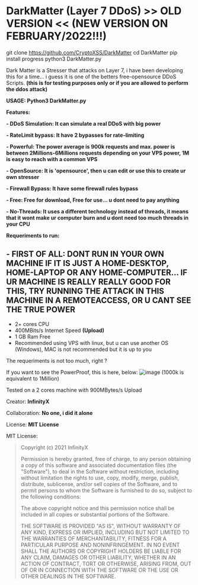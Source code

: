 # DarkMatter (Layer 7 DDoS) >> OLD VERSION << (NEW VERSION ON FEBRUARY/2022!!!)

git clone https://github.com/CryptoXSS/DarkMatter
cd DarkMatter
pip install progress
python3 DarkMatter.py

Dark Matter is a Stresser that attacks on Layer 7, i have been developing this for a time... i guess it is one of the betters free-opensource DDoS Scripts. **(this is for testing purposes only or if you are allowed to perform the ddos attack)**

**USAGE:    Python3 DarkMatter.py**

**Features:**

**- DDoS Simulation: It can simulate a real DDoS with big power**

**- RateLimit bypass: It have 2 bypasses for rate-limiting**

**- Powerful: The power average is 900k requests and max. power is between 2Millions-6Millions requests depending on your VPS power, 1M is easy to reach with a common VPS**

**- OpenSource: It is 'opensource', then u can edit or use this to create ur own stresser**

**- Firewall Bypass: It have some firewall rules bypass**

**- Free: Free for download, Free for use... u dont need to pay anything**

**- No-Threads: It uses a different technology instead of threads, it means that it wont make ur computer burn and u dont need too much threads in your CPU**

**Requeriments to run:**

**- FIRST OF ALL: DONT RUN IN YOUR OWN MACHINE IF IT IS JUST A HOME-DESKTOP, HOME-LAPTOP OR ANY HOME-COMPUTER... IF UR MACHINE IS REALLY REALLY GOOD FOR THIS, TRY RUNNING THE ATTACK IN THIS MACHINE IN A REMOTEACCESS, OR U CANT SEE THE TRUE POWER**
---------------------------------------------
- 2+ cores CPU
- 400MBits/s Internet Speed **(Upload)**
- 1 GB Ram Free
- Recommended using VPS with linux, but u can use another OS (Windows), MAC is not recommended but it is up to you


The requeriments is not too much, right ?

If you want to see the PowerProof, this is here, below:
![image](https://user-images.githubusercontent.com/84208271/118342761-3988f500-b4fb-11eb-9d5b-bea2044993af.png)
(1000k is equivalent to 1Million)

Tested on a 2 cores machine with 900MBytes/s Upload


Creator: **InfinityX**

Collaboration: **No one, i did it alone**

License: **MIT License**

MIT License:
>Copyright (c) 2021 InfinityX
>
> Permission is hereby granted, free of charge, to any person obtaining a copy
> of this software and associated documentation files (the "Software"), to deal
> in the Software without restriction, including without limitation the rights
> to use, copy, modify, merge, publish, distribute, sublicense, and/or sell
> copies of the Software, and to permit persons to whom the Software is
> furnished to do so, subject to the following conditions:
>
> The above copyright notice and this permission notice shall be included in
> all copies or substantial portions of the Software.
>
> THE SOFTWARE IS PROVIDED "AS IS", WITHOUT WARRANTY OF ANY KIND, EXPRESS OR
> IMPLIED, INCLUDING BUT NOT LIMITED TO THE WARRANTIES OF MERCHANTABILITY,
> FITNESS FOR A PARTICULAR PURPOSE AND NONINFRINGEMENT. IN NO EVENT SHALL THE
> AUTHORS OR COPYRIGHT HOLDERS BE LIABLE FOR ANY CLAIM, DAMAGES OR OTHER
> LIABILITY, WHETHER IN AN ACTION OF CONTRACT, TORT OR OTHERWISE, ARISING FROM,
> OUT OF OR IN CONNECTION WITH THE SOFTWARE OR THE USE OR OTHER DEALINGS IN
> THE SOFTWARE.
